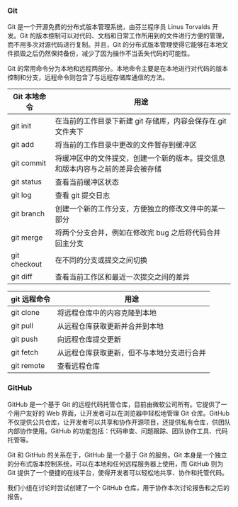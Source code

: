 ### Git

Git 是一个开源免费的分布式版本管理系统，由芬兰程序员 Linus Torvalds 开发。Git 的版本控制可以对代码、文档和日常工作所用到的文件进行方便的管理，而不用多次对源代码进行复制。并且，Git 的分布式版本管理使得它能够在本地文件损毁之后仍然保持备份，减少了因为操作不当丢失代码的可能性。

Git 的常用命令分为本地和远程两部分。本地命令主要是在本地进行对代码的版本控制和分支，远程命令则包含了与远程存储库通信的方法。

| Git 本地命令     | 用途                                                                           |
| ------------ | ------------------------------------------------------------------------------ |
| git init     | 在当前的工作目录下新建 git 存储库，内容会保存在.git 文件夹下                   |
| git add      | 将当前的工作目录中更改的文件暂存到缓冲区                                       |
| git commit   | 将缓冲区中的文件提交，创建一个新的版本。提交信息和版本内容与之前的差异会被存储 |
| git status   | 查看当前缓冲区状态                                                             |
| git log      | 查看 git 提交日志                                                              |
| git branch   | 创建一个新的工作分支，方便独立的修改文件中的某一部分                           |
| git merge    | 将两个分支合并，例如在修改完 bug 之后将代码合并回主分支                        |
| git checkout | 在不同的分支或提交之间切换                                                     |
| git diff     | 查看当前工作区和最近一次提交之间的差异                                                                               |

| git 远程命令 | 用途                                       |
| ------------ | ------------------------------------------ |
| git clone    | 将远程仓库中的内容克隆到本地               |
| git pull     | 从远程仓库获取更新并合并到本地             |
| git push     | 向远程仓库提交更新                         |
| git fetch    | 从远程仓库获取更新，但不与本地分支进行合并 |
| git remote   | 查看远程仓库                                           |


### GitHub

GitHub 是一个基于 Git 的远程代码托管仓库，目前由微软公司所有。它提供了一个用户友好的 Web 界面，让开发者可以在浏览器中轻松地管理 Git 仓库。GitHub 不仅提供公共仓库，让开发者可以共享和协作开源项目，还提供私有仓库，供团队内部协作使用。GitHub 的功能包括：代码审查、问题跟踪、团队协作工具、代码托管等。

Git 和 GitHub 的关系在于，GitHub 是一个基于 Git 的服务。Git 本身是一个独立的分布式版本控制系统，可以在本地和任何远程服务器上使用，而 GitHub 则为 Git 提供了一个便捷的在线平台，使得开发者可以轻松地共享、协作和托管代码。

我们小组在讨论时尝试创建了一个 GitHub 仓库，用于协作本次讨论报告和之后的报告。
